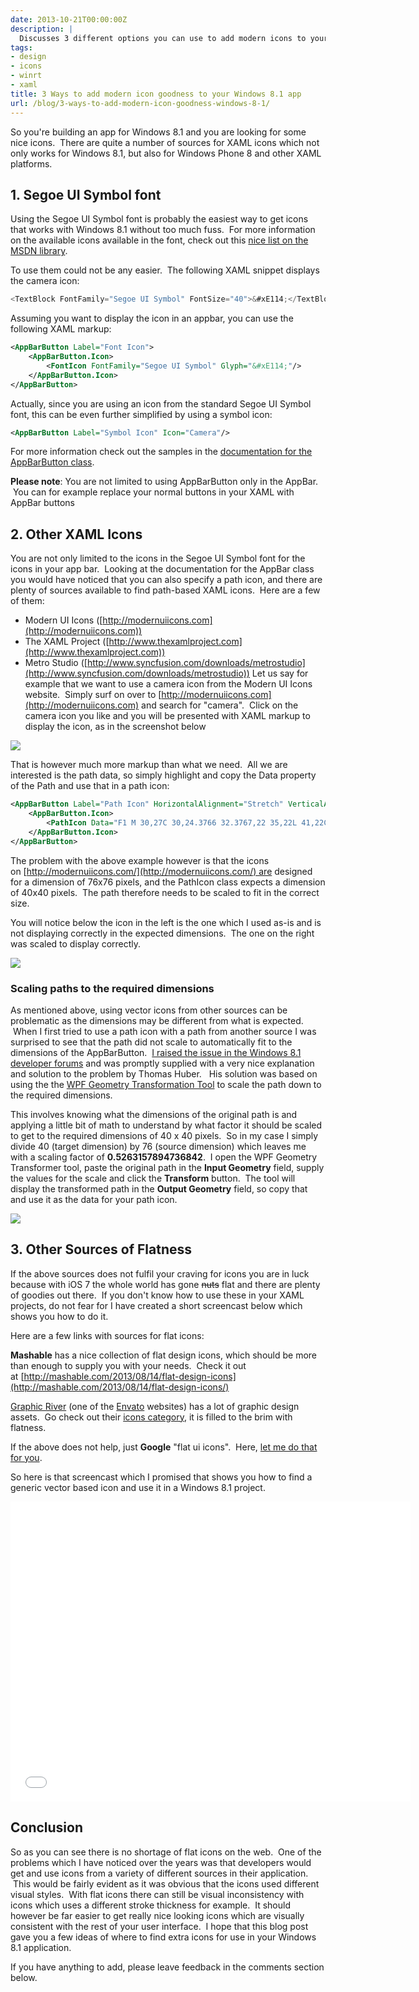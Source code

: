 ```yaml
---
date: 2013-10-21T00:00:00Z
description: |
  Discusses 3 different options you can use to add modern icons to your Windows 8.1 XAML application.
tags:
- design
- icons
- winrt
- xaml
title: 3 Ways to add modern icon goodness to your Windows 8.1 app
url: /blog/3-ways-to-add-modern-icon-goodness-windows-8-1/
---
```


So you're building an app for Windows 8.1 and you are looking for some nice icons.  There are quite a number of sources for XAML icons which not only works for Windows 8.1, but also for Windows Phone 8 and other XAML platforms.

## 1. Segoe UI Symbol font

Using the Segoe UI Symbol font is probably the easiest way to get icons that works with Windows 8.1 without too much fuss.  For more information on the available icons available in the font, check out this [nice list on the MSDN library](http://msdn.microsoft.com/en-us/library/windows/apps/jj841126.aspx).

To use them could not be any easier.  The following XAML snippet displays the camera icon:

``` csharp
<TextBlock FontFamily="Segoe UI Symbol" FontSize="40">&#xE114;</TextBlock>
```

Assuming you want to display the icon in an appbar, you can use the following XAML markup:

``` xml
<AppBarButton Label="Font Icon">
    <AppBarButton.Icon>
        <FontIcon FontFamily="Segoe UI Symbol" Glyph="&#xE114;"/>
    </AppBarButton.Icon>
</AppBarButton>
```

Actually, since you are using an icon from the standard Segoe UI Symbol font, this can be even further simplified by using a symbol icon:

``` xml
<AppBarButton Label="Symbol Icon" Icon="Camera"/>
```

For more information check out the samples in the [documentation for the AppBarButton class](http://msdn.microsoft.com/en-us/library/windows/apps/windows.ui.xaml.controls.appbarbutton.aspx).

**Please note**: You are not limited to using AppBarButton only in the AppBar.  You can for example replace your normal buttons in your XAML with AppBar buttons

## 2. Other XAML Icons

You are not only limited to the icons in the Segoe UI Symbol font for the icons in your app bar.  Looking at the documentation for the AppBar class you would have noticed that you can also specify a path icon, and there are plenty of sources available to find path-based XAML icons.  Here are a few of them:

*   Modern UI Icons ([http://modernuiicons.com](http://modernuiicons.com))
*   The XAML Project ([http://www.thexamlproject.com](http://www.thexamlproject.com))
*   Metro Studio ([http://www.syncfusion.com/downloads/metrostudio](http://www.syncfusion.com/downloads/metrostudio))
Let us say for example that we want to use a camera icon from the Modern UI Icons website.  Simply surf on over to [http://modernuiicons.com](http://modernuiicons.com) and search for "camera".  Click on the camera icon you like and you will be presented with XAML markup to display the icon, as in the screenshot below

![](/assets/images/2013/10/Capture2.png)

That is however much more markup than what we need.  All we are interested is the path data, so simply highlight and copy the Data property of the Path and use that in a path icon:

``` xml
<AppBarButton Label="Path Icon" HorizontalAlignment="Stretch" VerticalAlignment="Stretch">
    <AppBarButton.Icon>
        <PathIcon Data="F1 M 30,27C 30,24.3766 32.3767,22 35,22L 41,22C 43.6234,22 46,24.3766 46,27L 50.9999,27.0001C 53.7613,27.0001 55.9999,29.2387 55.9999,32.0001L 55.9999,46.0001C 55.9999,48.7615 53.7613,51.0001 50.9999,51.0001L 25,51.0001C 22.2385,51.0001 20,48.7615 20,46.0001L 20,32.0001C 20,29.2387 22.2385,27.0001 25,27.0001L 30,27 Z M 25.5,30C 24.6716,30 24,30.8954 24,32C 24,33.1046 24.6716,34 25.5,34C 26.3284,34 27,33.1046 27,32C 27,30.8954 26.3284,30 25.5,30 Z M 38,32C 34.134,32 31,35.134 31,39C 31,42.866 34.134,46 38,46C 41.866,46 45,42.866 45,39C 45,35.134 41.866,32 38,32 Z M 38,34.5C 40.4853,34.5 42.5,36.5147 42.5,39C 42.5,41.4853 40.4853,43.5 38,43.5C 35.5147,43.5 33.5,41.4853 33.5,39C 33.5,36.5147 35.5147,34.5 38,34.5 Z"/>
    </AppBarButton.Icon>
</AppBarButton>
```

The problem with the above example however is that the icons on [http://modernuiicons.com/](http://modernuiicons.com/) are designed for a dimension of 76x76 pixels, and the PathIcon class expects a dimension of 40x40 pixels.  The path therefore needs to be scaled to fit in the correct size.

You will notice below the icon in the left is the one which I used as-is and is not displaying correctly in the expected dimensions.  The one on the right was scaled to display correctly.

![](/assets/images/2013/10/Untitled5.png)

### Scaling paths to the required dimensions

As mentioned above, using vector icons from other sources can be problematic as the dimensions may be different from what is expected.  When I first tried to use a path icon with a path from another source I was surprised to see that the path did not scale to automatically fit to the dimensions of the AppBarButton.  [I raised the issue in the Windows 8.1 developer forums](http://social.msdn.microsoft.com/Forums/windowsapps/en-US/c535bd33-90f0-428c-8b05-db6fe27e9644/scaling-of-pathicon-in-appbarbutton?forum=w81prevwCsharp) and was promptly supplied with a very nice explanation and solution to the problem by Thomas Huber.   His solution was based on using the the [WPF Geometry Transformation Tool](http://wpftutorial.net/GeometryTransformer.html) to scale the path down to the required dimensions.

This involves knowing what the dimensions of the original path is and applying a little bit of math to understand by what factor it should be scaled to get to the required dimensions of 40 x 40 pixels.  So in my case I simply divide 40 (target dimension) by 76 (source dimension) which leaves me with a scaling factor of **0.5263157894736842**.  I open the WPF Geometry Transformer tool, paste the original path in the **Input Geometry** field, supply the values for the scale and click the **Transform** button.  The tool will display the transformed path in the **Output Geometry** field, so copy that and use it as the data for your path icon.

![](/assets/images/2013/10/Capture3.png)

## 3. Other Sources of Flatness

If the above sources does not fulfil your craving for icons you are in luck because with iOS 7 the whole world has gone <del>nuts</del> flat and there are plenty of goodies out there.  If you don't know how to use these in your XAML projects, do not fear for I have created a short screencast below which shows you how to do it.

Here are a few links with sources for flat icons:

**Mashable** has a nice collection of flat design icons, which should be more than enough to supply you with your needs.  Check it out at [http://mashable.com/2013/08/14/flat-design-icons](http://mashable.com/2013/08/14/flat-design-icons/)

[Graphic River](http://graphicriver.net/) (one of the [Envato](http://www.envato.com/) websites) has a lot of graphic design assets.  Go check out their [icons category](http://graphicriver.net/popular_item/by_category?category=icons), it is filled to the brim with flatness.

If the above does not help, just **Google** "flat ui icons".  Here, [let me do that for you](http://lmgtfy.com/?q=flat+ui+icons).

So here is that screencast which I promised that shows you how to find a generic vector based icon and use it in a Windows 8.1 project.

<iframe width="640" height="480" src="//www.youtube.com/embed/g2o23mDYPKE" frameborder="0" allowfullscreen></iframe>


## Conclusion

So as you can see there is no shortage of flat icons on the web.  One of the problems which I have noticed over the years was that developers would get and use icons from a variety of different sources in their application.  This would be fairly evident as it was obvious that the icons used different visual styles.  With flat icons there can still be visual inconsistency with icons which uses a different stroke thickness for example.  It should however be far easier to get really nice looking icons which are visually consistent with the rest of your user interface.  I hope that this blog post gave you a few ideas of where to find extra icons for use in your Windows 8.1 application.

If you have anything to add, please leave feedback in the comments section below.